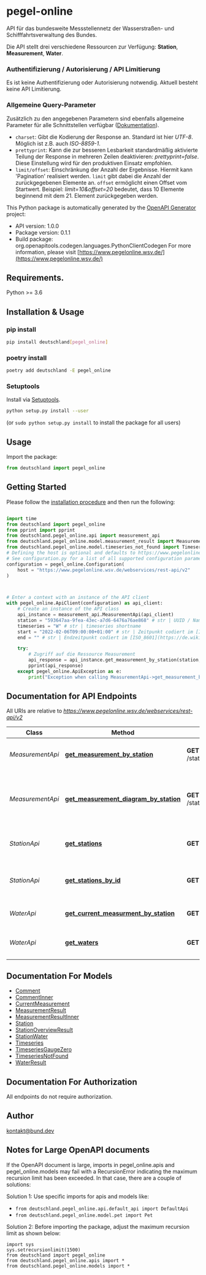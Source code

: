 # pegel-online
API für das bundesweite Messstellennetz der Wasserstraßen- und Schifffahrtsverwaltung des Bundes.

Die API stellt drei verschiedene Ressourcen zur Verfügung: __Station__, __Measurement__, __Water__.
### Authentifizierung / Autorisierung / API Limitierung
Es ist keine Authentifizierung oder Autorisierung notwendig. Aktuell besteht keine API Limitierung.
### Allgemeine Query-Parameter
Zusätzlich zu den angegebenen Parametern sind ebenfalls allgemeine Parameter für alle Schnittstellen verfügbar ([Dokumentation](https://www.pegelonline.wsv.de/webservice/dokuRestapi;jsessionid=A294589CCEF6630142D2589F49BFA2EC#urlParameter)).
- `charset`: Gibt die Kodierung der Response an. Standard ist hier _UTF-8_. Möglich ist z.B. auch _ISO-8859-1_.
- `prettyprint`: Kann die zur besseren Lesbarkeit standardmäßig aktivierte Teilung der Response in mehreren Zeilen deaktivieren: _prettyprint=false_. Diese Einstellung wird für den produktiven Einsatz empfohlen.
- `limit/offset`: Einschränkung der Anzahl der Ergebnisse. Hiermit kann 'Pagination' realisiert werden. `limit` gibt dabei die Anzahl der zurückgegebenen Elemente an. `offset` ermöglicht einen Offset vom Startwert. Beispiel: _limit=10&offset=20_ bedeutet, dass 10 Elemente beginnend mit dem 21. Element zurückgegeben werden. 

This Python package is automatically generated by the [OpenAPI Generator](https://openapi-generator.tech) project:

- API version: 1.0.0
- Package version: 0.1.1
- Build package: org.openapitools.codegen.languages.PythonClientCodegen
For more information, please visit [https://www.pegelonline.wsv.de/](https://www.pegelonline.wsv.de/)

## Requirements.

Python >= 3.6

## Installation & Usage
### pip install

```sh
pip install deutschland[pegel_online]
```

### poetry install

```sh
poetry add deutschland -E pegel_online
```

### Setuptools

Install via [Setuptools](http://pypi.python.org/pypi/setuptools).

```sh
python setup.py install --user
```
(or `sudo python setup.py install` to install the package for all users)

## Usage

Import the package:
```python
from deutschland import pegel_online
```

## Getting Started

Please follow the [installation procedure](#installation--usage) and then run the following:

```python

import time
from deutschland import pegel_online
from pprint import pprint
from deutschland.pegel_online.api import measurement_api
from deutschland.pegel_online.model.measurement_result import MeasurementResult
from deutschland.pegel_online.model.timeseries_not_found import TimeseriesNotFound
# Defining the host is optional and defaults to https://www.pegelonline.wsv.de/webservices/rest-api/v2
# See configuration.py for a list of all supported configuration parameters.
configuration = pegel_online.Configuration(
    host = "https://www.pegelonline.wsv.de/webservices/rest-api/v2"
)



# Enter a context with an instance of the API client
with pegel_online.ApiClient(configuration) as api_client:
    # Create an instance of the API class
    api_instance = measurement_api.MeasurementApi(api_client)
    station = "593647aa-9fea-43ec-a7d6-6476a76ae868" # str | UUID / Name / Pegelnummer der Station.
    timeseries = "W" # str | timeseries shortname
    start = "2022-02-06T09:00:00+01:00" # str | Zeitpunkt codiert im [ISO_8601](https://de.wikipedia.org/wiki/ISO_8601) Format. Angabe eines Datums oder einer Period (_P_, z.B. 'P8D' für die Messwerte der letzten 8 Tage) sind möglich. (optional)
    end = "" # str | Endzeitpunkt codiert im [ISO_8601](https://de.wikipedia.org/wiki/ISO_8601) Format. Kann auch leer gelassen werden, dann wird automatisch der aktuelle Zeitstempel verwendet. (optional)

    try:
        # Zugriff auf die Ressource Measurement
        api_response = api_instance.get_measurement_by_station(station, timeseries, start=start, end=end)
        pprint(api_response)
    except pegel_online.ApiException as e:
        print("Exception when calling MeasurementApi->get_measurement_by_station: %s\n" % e)
```

## Documentation for API Endpoints

All URIs are relative to *https://www.pegelonline.wsv.de/webservices/rest-api/v2*

Class | Method | HTTP request | Description
------------ | ------------- | ------------- | -------------
*MeasurementApi* | [**get_measurement_by_station**](docs/MeasurementApi.md#get_measurement_by_station) | **GET** /stations/{station}/{timeseries}/measurements.json | Zugriff auf die Ressource Measurement
*MeasurementApi* | [**get_measurement_diagram_by_station**](docs/MeasurementApi.md#get_measurement_diagram_by_station) | **GET** /stations/{station}/{timeseries}/measurements.png | Zugriff auf die Ressource Measurement - Rückgabe als Diagramm (PNG)
*StationApi* | [**get_stations**](docs/StationApi.md#get_stations) | **GET** /stations.json | Übersicht über alle Stationen (Pegel)
*StationApi* | [**get_stations_by_id**](docs/StationApi.md#get_stations_by_id) | **GET** /stations/{station}.json | Zugriff auf eine bestimmte Station (Pegel)
*WaterApi* | [**get_current_measurment_by_station**](docs/WaterApi.md#get_current_measurment_by_station) | **GET** /stations/{station}/{timeseries}.json | Zugriff auf eine Timeseries
*WaterApi* | [**get_waters**](docs/WaterApi.md#get_waters) | **GET** /waters.json | Zugriff auf die Ressource Water


## Documentation For Models

 - [Comment](docs/Comment.md)
 - [CommentInner](docs/CommentInner.md)
 - [CurrentMeasurement](docs/CurrentMeasurement.md)
 - [MeasurementResult](docs/MeasurementResult.md)
 - [MeasurementResultInner](docs/MeasurementResultInner.md)
 - [Station](docs/Station.md)
 - [StationOverviewResult](docs/StationOverviewResult.md)
 - [StationWater](docs/StationWater.md)
 - [Timeseries](docs/Timeseries.md)
 - [TimeseriesGaugeZero](docs/TimeseriesGaugeZero.md)
 - [TimeseriesNotFound](docs/TimeseriesNotFound.md)
 - [WaterResult](docs/WaterResult.md)


## Documentation For Authorization

 All endpoints do not require authorization.

## Author

kontakt@bund.dev


## Notes for Large OpenAPI documents
If the OpenAPI document is large, imports in pegel_online.apis and pegel_online.models may fail with a
RecursionError indicating the maximum recursion limit has been exceeded. In that case, there are a couple of solutions:

Solution 1:
Use specific imports for apis and models like:
- `from deutschland.pegel_online.api.default_api import DefaultApi`
- `from deutschland.pegel_online.model.pet import Pet`

Solution 2:
Before importing the package, adjust the maximum recursion limit as shown below:
```
import sys
sys.setrecursionlimit(1500)
from deutschland import pegel_online
from deutschland.pegel_online.apis import *
from deutschland.pegel_online.models import *
```


